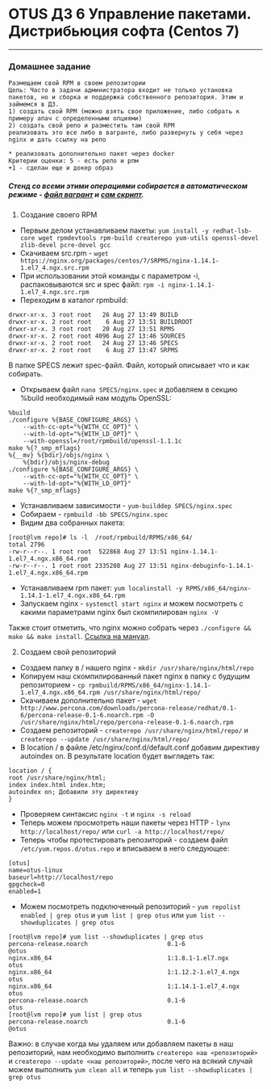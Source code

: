 # OTUS ДЗ 6 Управление пакетами. Дистрибьюция софта (Centos 7)
-----------------------------------------------------------------------
### Домашнее задание

    Размещаем свой RPM в своем репозитории
    Цель: Часто в задачи администратора входит не только установка пакетов, но и сборка и поддержка собственного репозитория. Этим и займемся в ДЗ.
    1) создать свой RPM (можно взять свое приложение, либо собрать к примеру апач с определенными опциями)
    2) создать свой репо и разместить там свой RPM
    реализовать это все либо в вагранте, либо развернуть у себя через nginx и дать ссылку на репо 

    * реализовать дополнительно пакет через docker
    Критерии оценки: 5 - есть репо и рпм
    +1 - сделан еще и докер образ

##### Стенд со всеми этими операциями собирается в автоматическом режиме - [файл вагрант] и [сам скрипт].

1. Создание своего RPM
- Первым делом устанавливаем пакеты: ```yum install -y redhat-lsb-core wget rpmdevtools rpm-build createrepo yum-utils openssl-devel zlib-devel pcre-devel gcc```
- Скачиваем src.rpm - ```wget https://nginx.org/packages/centos/7/SRPMS/nginx-1.14.1-1.el7_4.ngx.src.rpm```
- При использовании этой команды с параметром -i, распаковываются src и spec файл: ```rpm -i nginx-1.14.1-1.el7_4.ngx.src.rpm```
- Переходим в каталог rpmbuild:
```
drwxr-xr-x. 3 root root   26 Aug 27 13:49 BUILD
drwxr-xr-x. 2 root root    6 Aug 27 13:51 BUILDROOT
drwxr-xr-x. 3 root root   20 Aug 27 13:51 RPMS
drwxr-xr-x. 2 root root 4096 Aug 27 13:46 SOURCES
drwxr-xr-x. 2 root root   24 Aug 27 13:46 SPECS
drwxr-xr-x. 2 root root    6 Aug 27 13:47 SRPMS
```
В папке SPECS лежит spec-файл. Файл, который описывает что и как собирать.
- Открываем файл ```nano SPECS/nginx.spec``` и добавляем в секцию %build необходимый нам модуль OpenSSL:
```
%build
./configure %{BASE_CONFIGURE_ARGS} \
    --with-cc-opt="%{WITH_CC_OPT}" \
    --with-ld-opt="%{WITH_LD_OPT}" \
    --with-openssl=/root/rpmbuild/openssl-1.1.1c
make %{?_smp_mflags}
%{__mv} %{bdir}/objs/nginx \
    %{bdir}/objs/nginx-debug
./configure %{BASE_CONFIGURE_ARGS} \
    --with-cc-opt="%{WITH_CC_OPT}" \
    --with-ld-opt="%{WITH_LD_OPT}"
make %{?_smp_mflags}
```
- Устанавливаем зависимости - ```yum-builddep SPECS/nginx.spec```
- Собираем - ```rpmbuild -bb SPECS/nginx.spec```
- Видим два собранных пакета:
```
[root@lvm repo]# ls -l  /root/rpmbuild/RPMS/x86_64/
total 2796
-rw-r--r--. 1 root root  522868 Aug 27 13:51 nginx-1.14.1-1.el7_4.ngx.x86_64.rpm
-rw-r--r--. 1 root root 2335208 Aug 27 13:51 nginx-debuginfo-1.14.1-1.el7_4.ngx.x86_64.rpm
```
- Устанавливаем rpm пакет: ```yum localinstall -y RPMS/x86_64/nginx-1.14.1-1.el7_4.ngx.x86_64.rpm```
- Запускаем nginx - ```systemctl start nginx``` и можем посмотреть с какими параметрами nginx был скомпилирован ```nginx -V```

Также стоит отметить, что nginx можно собрать через ```./configure && make && make install```. [Ссылка на мануал].

2. Создаем свой репозиторий
- Создаем папку в / нашего nginx - ```mkdir /usr/share/nginx/html/repo```
- Копируем наш скомпилированный пакет nginx в папку с будущим репозиторием - ```cp rpmbuild/RPMS/x86_64/nginx-1.14.1-1.el7_4.ngx.x86_64.rpm /usr/share/nginx/html/repo/```
- Скачиваем дополнительно пакет - ```wget http://www.percona.com/downloads/percona-release/redhat/0.1-6/percona-release-0.1-6.noarch.rpm -O /usr/share/nginx/html/repo/percona-release-0.1-6.noarch.rpm```
- Создаем репозиторий - ```createrepo /usr/share/nginx/html/repo/``` и ```createrepo --update /usr/share/nginx/html/repo/```
- В location / в файле /etc/nginx/conf.d/default.conf добавим директиву autoindex on. В результате location будет выглядеть так:
```
location / {
root /usr/share/nginx/html;
index index.html index.htm;
autoindex on; Добавили эту директиву
}
```
- Проверяем синтаксис ```nginx -t``` и ```nginx -s reload```
- Теперь можем просмотреть наши пакеты через HTTP - ```lynx http://localhost/repo/``` или ```curl -a http://localhost/repo/```
- Теперь чтобы протестировать репозиторий - создаем файл ``` /etc/yum.repos.d/otus.repo``` и вписываем в него следующее:
```
[otus]
name=otus-linux
baseurl=http://localhost/repo
gpgcheck=0
enabled=1
```
- Можем посмотреть подключенный репозиторий - ```yum repolist enabled | grep otus``` и ```yum list | grep otus``` или ```yum list --showduplicates | grep otus```
```
[root@lvm repo]# yum list --showduplicates | grep otus
percona-release.noarch                      0.1-6                      @otus
nginx.x86_64                                1:1.8.1-1.el7.ngx          otus
nginx.x86_64                                1:1.12.2-1.el7_4.ngx       otus
nginx.x86_64                                1:1.14.1-1.el7_4.ngx       otus
percona-release.noarch                      0.1-6                      otus
[root@lvm repo]# yum list | grep otus
percona-release.noarch                      0.1-6                      @otus
```
Важно: в случае когда мы удаляем или добавляем пакеты в наш репозиторий, нам необходимо выполнить ```createrepo наш <репозиторий>``` и ```createrepo --update <наш репозиторий>```, 
после чего на всякий случай можем выполнить ```yum clean all``` и теперь ```yum list --showduplicates | grep otus```

[Ссылка на мануал]:https://www.howtoforge.com/how-to-build-nginx-from-source-on-centos-7/
[файл вагрант]:https://github.com/staybox/otus_dz6/blob/master/Vagrantfile
[сам скрипт]:https://github.com/staybox/otus_dz6/blob/master/installHW6.sh